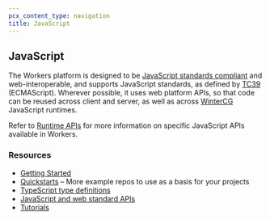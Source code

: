 ```yaml
---
pcx_content_type: navigation
title: JavaScript
---
```


## JavaScript

The Workers platform is designed to be [JavaScript standards compliant](https://ecma-international.org/publications-and-standards/standards/ecma-262/) and web-interoperable, and supports JavaScript standards, as defined by [TC39](https://tc39.es/) (ECMAScript). Wherever possible, it uses web platform APIs, so that code can be reused across client and server, as well as across [WinterCG](https://wintercg.org/) JavaScript runtimes.

Refer to [Runtime APIs](/workers/runtime-apis/) for more information on specific JavaScript APIs available in Workers.

### Resources

- [Getting Started](/workers/get-started/guide/)
- [Quickstarts](/workers/get-started/quickstarts/) – More example repos to use as a basis for your projects
- [TypeScript type definitions](https://github.com/cloudflare/workers-types)
- [JavaScript and web standard APIs](/workers/runtime-apis/web-standards/)
- [Tutorials](/workers/tutorials/)